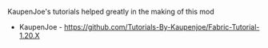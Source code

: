 KaupenJoe's tutorials helped greatly in the making of this mod

- KaupenJoe - https://github.com/Tutorials-By-Kaupenjoe/Fabric-Tutorial-1.20.X
